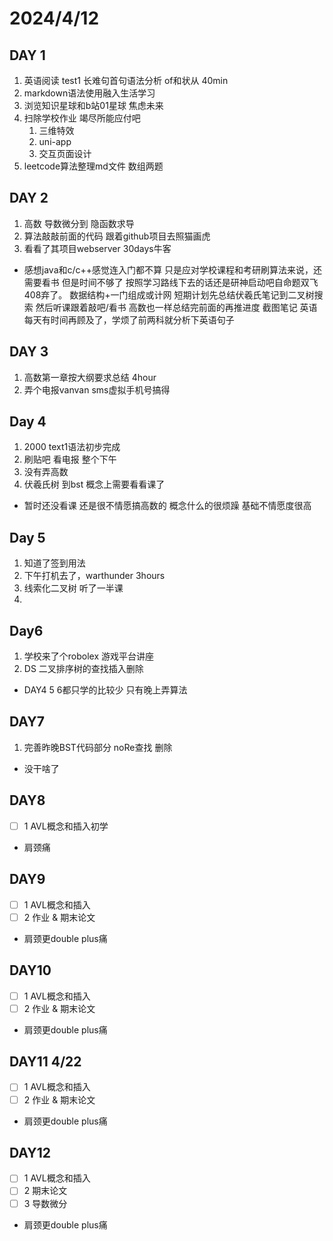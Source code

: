 # 2024/4/12
## DAY 1
1. 英语阅读 test1 长难句首句语法分析 of和状从 40min 
2. markdown语法使用融入生活学习
3. 浏览知识星球和b站01星球 焦虑未来
4. 扫除学校作业 竭尽所能应付吧
   1. 三维特效
   2. uni-app
   3. 交互页面设计
5. leetcode算法整理md文件 数组两题

## DAY 2
1. 高数 导数微分到 隐函数求导
2. 算法敲敲前面的代码 跟着github项目去照猫画虎
3. 看看了其项目webserver 30days牛客
- 感想java和c/c++感觉连入门都不算 只是应对学校课程和考研刷算法来说，还需要看书
但是时间不够了 按照学习路线下去的话还是研神启动吧自命题双飞408弃了。 数据结构+一门组成或计网
短期计划先总结伏羲氏笔记到二叉树搜索 然后听课跟着敲吧/看书
高数也一样总结完前面的再推进度 截图笔记
英语每天有时间再顾及了，学烦了前两科就分析下英语句子

## DAY 3
1. 高数第一章按大纲要求总结 4hour
2. 弄个电报vanvan sms虚拟手机号搞得

## Day 4
1. 2000 text1语法初步完成
2. 刷贴吧 看电报 整个下午
3. 没有弄高数
4. 伏羲氏树 到bst 概念上需要看看课了
- 暂时还没看课 还是很不情愿搞高数的 概念什么的很烦躁 基础不情愿度很高

## Day 5
1. 知道了签到用法
2. 下午打机去了，warthunder 3hours
3. 线索化二叉树 听了一半课
4. 

## Day6
1. 学校来了个robolex 游戏平台讲座
2. DS 二叉排序树的查找插入删除
- DAY4 5 6都只学的比较少 只有晚上弄算法 

## DAY7
1. 完善昨晚BST代码部分 noRe查找 删除
- 没干啥了

## DAY8
 - [ ] 1 AVL概念和插入初学
 - 肩颈痛

## DAY9
 - [ ] 1 AVL概念和插入
 - [ ] 2 作业 & 期末论文
 - 肩颈更double plus痛


## DAY10
 - [ ] 1 AVL概念和插入
 - [ ] 2 作业 & 期末论文
 - 肩颈更double plus痛

## DAY11 4/22
 - [ ] 1 AVL概念和插入
 - [ ] 2 作业 & 期末论文
 - 肩颈更double plus痛

## DAY12
 - [ ] 1 AVL概念和插入
 - [ ] 2 期末论文
 - [ ] 3 导数微分
 - 肩颈更double plus痛


